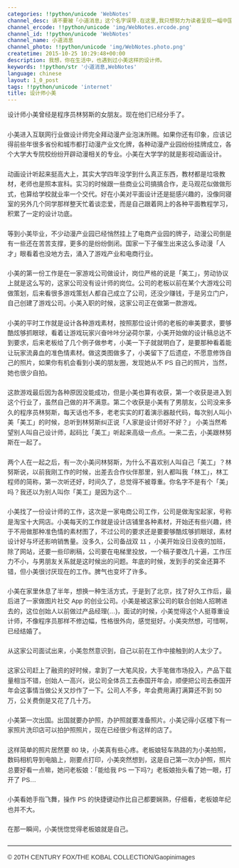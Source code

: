 ```yaml
---
categories: !!python/unicode 'WebNotes'
channel_desc: 请不要被「小道消息」这个名字误导.在这里,我只想努力为读者呈现一幅中国互联网的清明上河图.
channel_ercode: !!python/unicode 'img/WebNotes.ercode.png'
channel_id: !!python/unicode 'WebNotes'
channel_name: 小道消息
channel_photo: !!python/unicode 'img/WebNotes.photo.png'
createtime: 2015-10-25 10:29:48+00:00
description: 我想，你在生活中，也遇到过小美这样的设计师。
keywords: !!python/str '小道消息,WebNotes'
language: chinese
layout: 1_0_post
tags: !!python/unicode 'internet'
title: 设计师小美
---
```

<div class="rich_media_content" id="js_content">
<p style="font-family: Avenir, sans-serif; line-height: 1.6em; border: 0px; margin-top: 2px; margin-bottom: 22px; padding: 0px; outline: 0px; color: rgb(51, 51, 51); white-space: normal;">
         设计师小美曾经是程序员林努斯的女朋友。现在他们已经分手了。
        </p>
<p style="font-family: Avenir, sans-serif; line-height: 1.6em; border: 0px; margin-top: 2px; margin-bottom: 22px; padding: 0px; outline: 0px; color: rgb(51, 51, 51); white-space: normal;">
         小美进入互联网行业做设计师完全拜动漫产业泡沫所赐。如果你还有印象，应该记得前些年很多省份和城市都打动漫产业文化牌，各种动漫产业园纷纷挂牌成立，各个大学大专院校纷纷开辟动漫相关的专业。小美在大学学的就是影视动画设计。
        </p>
<p style="font-family: Avenir, sans-serif; line-height: 1.6em; border: 0px; margin-top: 2px; margin-bottom: 22px; padding: 0px; outline: 0px; color: rgb(51, 51, 51); white-space: normal;">
         动画设计听起来挺高大上，其实大学四年没学到什么真正东西，教材都是垃圾教材，老师也是照本宣科。实习的时候跟一些商业公司搞搞合作，走马观花似做做形式，也算给学校就业率一个交代。好在小美对平面设计还是挺感兴趣的，没像同寝室的另外几个同学那样整天忙着谈恋爱，而是自己跟着网上的各种平面教程学习，积累了一定的设计功底。
        </p>
<p style="font-family: Avenir, sans-serif; line-height: 1.6em; border: 0px; margin-top: 2px; margin-bottom: 22px; padding: 0px; outline: 0px; color: rgb(51, 51, 51); white-space: normal;">
         等到小美毕业，不少动漫产业园已经悄然挂上了电商产业园的牌子，动漫公司倒是有一些还在苦苦支撑，更多的是纷纷倒闭。国家一下子催生出来这么多动漫「人才」眼看着也没地方去，涌入了游戏产业和电商行业。
        </p>
<p style="font-family: Avenir, sans-serif; line-height: 1.6em; border: 0px; margin-top: 2px; margin-bottom: 22px; padding: 0px; outline: 0px; color: rgb(51, 51, 51); white-space: normal;">
         小美的第一份工作是在一家游戏公司做设计，岗位严格的说是「美工」，劳动协议上就是这么写的，这家公司没有设计师的岗位。公司的老板以前在某个大游戏公司做策划，后来看很多游戏策划人都自己成立了公司，还没少赚钱，于是另立门户，自己创建了游戏公司。小美入职的时候，这家公司正在做第一款游戏。
        </p>
<p style="font-family: Avenir, sans-serif; line-height: 1.6em; border: 0px; margin-top: 2px; margin-bottom: 22px; padding: 0px; outline: 0px; color: rgb(51, 51, 51); white-space: normal;">
         小美的平时工作就是设计各种游戏素材，按照那位设计师的老板的审美要求，要够酷炫够抓眼球，看着让游戏玩家兴奋咔咔分泌荷尔蒙，小美开始做的设计稿总达不到要求，后来老板给了几个例子做参考，小美一下子就就明白了，是要那种看着能让玩家流鼻血的准色情素材。做这类图做多了，小美留下了后遗症，不愿意修饰自己的照片，如果你有机会看到小美的朋友圈，发现她从不 PS 自己的照片，当然，她也很少自拍。
        </p>
<p style="font-family: Avenir, sans-serif; line-height: 1.6em; border: 0px; margin-top: 2px; margin-bottom: 22px; padding: 0px; outline: 0px; color: rgb(51, 51, 51); white-space: normal;">
         这款游戏最后因为各种原因没能成功，但是小美也算有收获，第一个收获是进入到这个行业了，虽然自己做的并不满意。第二个收获是小美有了男朋友，公司没来多久的程序员林努斯，每天话也不多，老老实实的盯着演示器敲代码，每次别人叫小美「美工」的时候，总听到林努斯纠正说「人家是设计师好不好？」 小美当然希望别人叫自己设计师，起码比「美工」听起来高级一点点。一来二去，小美跟林努斯在一起了。
        </p>
<p style="font-family: Avenir, sans-serif; line-height: 1.6em; border: 0px; margin-top: 2px; margin-bottom: 22px; padding: 0px; outline: 0px; color: rgb(51, 51, 51); white-space: normal;">
         两个人在一起之后，有一次小美问林努斯，为什么不喜欢别人叫自己「美工」？林努斯说，以前我刚工作的时候，出差去合作伙伴那里，别人都叫我「林工」，林工程师的简称，第一次听还好，时间久了，总觉得不被尊重。你名字不是有个「美」吗？我还以为别人叫你「美工」是因为这个…
        </p>
<p style="font-family: Avenir, sans-serif; line-height: 1.6em; border: 0px; margin-top: 2px; margin-bottom: 22px; padding: 0px; outline: 0px; color: rgb(51, 51, 51); white-space: normal;">
         小美找了一份设计师的工作，这次是一家电商公司工作，公司是做淘宝起家，号称是淘宝十大网店。小美每天的工作就是设计店铺里各种素材，开始还有些兴趣，终于不用做那种准色情的素材图了，不过公司的要求还是要要够酷炫够抓眼球，素材设计好与坏还影响销售量。没多久，公司备战双 11 ，小美开始没日没夜的加班，除了网站，还要一些印刷稿，公司要在电梯里投放，一个稿子要改几十遍，工作压力不小，与男朋友关系就是这时候出的问题。年底的时候，发到手的奖金还算不错，但小美很讨厌现在的工作。脾气也变坏了许多。
        </p>
<p style="font-family: Avenir, sans-serif; line-height: 1.6em; border: 0px; margin-top: 2px; margin-bottom: 22px; padding: 0px; outline: 0px; color: rgb(51, 51, 51); white-space: normal;">
         小美在家里休息了半年，想换一种生活方式，于是到了北京，找了好久工作后，最后进了一家做图片社交 App 的创业公司。小美是被这家公司的联合创始人招聘进去的，这位创始人以前做过产品经理(…)，面试的时候，小美觉得这个人挺尊重设计师，不像程序员那样不修边幅，性格很外向，感觉挺好。小美突然想，可惜啊，已经结婚了。
        </p>
<p style="font-family: Avenir, sans-serif; line-height: 1.6em; border: 0px; margin-top: 2px; margin-bottom: 22px; padding: 0px; outline: 0px; color: rgb(51, 51, 51); white-space: normal;">
         从这家公司面试出来，小美忽然意识到，自己以前在工作中接触到的人太少了。
        </p>
<p style="font-family: Avenir, sans-serif; line-height: 1.6em; border: 0px; margin-top: 2px; margin-bottom: 22px; padding: 0px; outline: 0px; color: rgb(51, 51, 51); white-space: normal;">
         这家公司赶上了融资的好时候，拿到了一大笔风投，大手笔做市场投入，产品下载量相当不错，创始人一高兴，说公司全体员工去泰国开年会，顺便把公司去泰国开年会这事情当做公关又炒作了一下。公司人不多，年会费用满打满算还不到 50 万，公关费倒是又花了几十万。
        </p>
<p style="font-family: Avenir, sans-serif; line-height: 1.6em; border: 0px; margin-top: 2px; margin-bottom: 22px; padding: 0px; outline: 0px; color: rgb(51, 51, 51); white-space: normal;">
         小美第一次出国。出国就要办护照，办护照就要准备照片。小美记得小区楼下有一家照片洗印店可以拍护照照片，现在已经很少有这样的店了。
        </p>
<p style="font-family: Avenir, sans-serif; line-height: 1.6em; border: 0px; margin-top: 2px; margin-bottom: 22px; padding: 0px; outline: 0px; color: rgb(51, 51, 51); white-space: normal;">
         这样简单的照片居然要 80 块，小美真有些心疼。老板娘轻车熟路的为小美拍照，数码相机导到电脑上，刚要点打印，小美突然想到，这是自己第一次办护照，照片总要好看一点嘛，她问老板娘：「能给我 PS 一下吗?」老板娘抬头看了她一眼，打开了 PS…
        </p>
<p style="font-family: Avenir, sans-serif; line-height: 1.6em; border: 0px; margin-top: 2px; margin-bottom: 22px; padding: 0px; outline: 0px; color: rgb(51, 51, 51); white-space: normal;">
         小美看她手指飞舞，操作 PS 的快捷键动作比自己都要娴熟，仔细看，老板娘年纪也并不大。
        </p>
<p style="font-family: Avenir, sans-serif; line-height: 1.6em; border: 0px; margin-top: 2px; margin-bottom: 22px; padding: 0px; outline: 0px; color: rgb(51, 51, 51); white-space: normal;">
         在那一瞬间，小美恍惚觉得老板娘就是自己。
        </p>
<hr style="font-family: Avenir, sans-serif; line-height: 1.6em; border-right-width: 0px; border-bottom-width: 0px; border-left-width: 0px; border-top-style: solid; border-top-color: rgb(234, 234, 234); height: 1px; margin: 1em 0px; padding: 0px; color: rgb(51, 51, 51); white-space: normal;"/>
<p style="font-family: Avenir, sans-serif; line-height: 1.6em; border: 0px; margin-top: 2px; margin-bottom: 22px; padding: 0px; outline: 0px; color: rgb(51, 51, 51); white-space: normal;">
         © 20TH CENTURY FOX/THE KOBAL COLLECTION/Gaopinimages
        </p>
<p>
<br/>
</p>
</div>